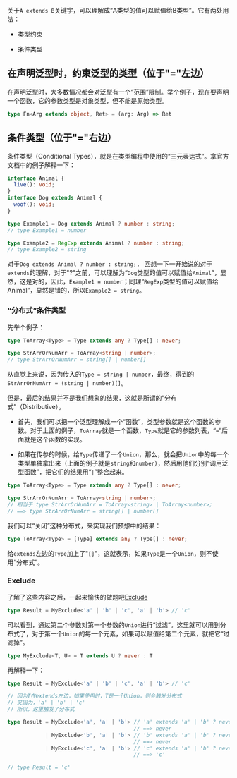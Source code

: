 关于`A extends B`关键字，可以理解成“A类型的值可以赋值给B类型”。它有两处用法：

- 类型约束

- 条件类型

## 在声明泛型时，约束泛型的类型（位于"="左边）

在声明泛型时，大多数情况都会对泛型有一个“范围”限制。举个例子，现在要声明一个函数，它的参数类型是对象类型，但不能是原始类型。

```ts
type Fn<Arg extends object, Ret> = (arg: Arg) => Ret 
```

## 条件类型（位于"="右边）

条件类型（Conditional Types），就是在类型编程中使用的“三元表达式”。拿官方文档中的例子解释一下：

```ts
interface Animal {
  live(): void;
}
interface Dog extends Animal {
  woof(): void;
}

type Example1 = Dog extends Animal ? number : string;
// type Example1 = number

type Example2 = RegExp extends Animal ? number : string;     
// type Example2 = string
```

对于`Dog extends Animal ? number : string;`， 回想一下一开始说的对于`extends`的理解，对于"?"之前，可以理解为“`Dog`类型的值可以赋值给`Animal`”，显然，这是对的，因此，`Example1 = number`；同理“`RegExp`类型的值可以赋值给Animal”，显然是错的，所以`Example2 = string`。

### “分布式”条件类型

先举个例子：

```ts
type ToArray<Type> = Type extends any ? Type[] : never;

type StrArrOrNumArr = ToArray<string | number>;
// type StrArrOrNumArr = string[] | number[]
```

从直觉上来说，因为传入的`Type = string | number`，最终，得到的`StrArrOrNumArr = (string | number)[]`。

但是，最后的结果并不是我们想象的结果，这就是所谓的“分布式”（Distributive）。

- 首先，我们可以把一个泛型理解成一个“函数”，类型参数就是这个函数的参数。对于上面的例子，`ToArray`就是一个函数，`Type`就是它的参数列表，“`=`”后面就是这个函数的实现。

- 如果在传参的时候，给`Type`传递了一个`Union`，那么，就会把`Union`中的每一个类型单独拿出来（上面的例子就是`string`和`number`），然后用他们分别“调用泛型函数”，把它们的结果用“`|`”整合起来。

```ts
type ToArray<Type> = Type extends any ? Type[] : never;

type StrArrOrNumArr = ToArray<string | number>;
// 相当于 type StrArrOrNumArr = ToArray<string> | ToArray<number>;
// ==> type StrArrOrNumArr = string[] | number[]
```

我们可以“关闭”这种分布式，来实现我们预想中的结果：

```ts
type ToArray<Type> = [Type] extends any ? Type[] : never;
```

给`extends`左边的`Type`加上了"`[]`"，这就表示，如果`Type`是一个`Union`，则不使用“分布式”。

### Exclude

了解了这些内容之后，一起来愉快的做题吧[Exclude](https://github.com/type-challenges/type-challenges/blob/main/questions/00043-easy-exclude/README.md)

```ts
type Result = MyExclude<'a' | 'b' | 'c', 'a' | 'b'> // 'c'
```

可以看到，通过第二个参数对第一个参数的`Union`进行“过滤”。这里就可以用到分布式了，对于第一个`Union`的每一个元素，如果可以赋值给第二个元素，就把它“过滤掉”。

```ts
type MyExclude<T, U> = T extends U ? never : T
```

再解释一下：

```ts
type Result = MyExclude<'a' | 'b' | 'c', 'a' | 'b'> // 'c'

// 因为T在extends左边，如果使用时，T是一个Union，则会触发分布式
// 又因为，'a' | 'b' | 'c'
// 所以，这里触发了分布式

type Result = MyExclude<'a', 'a' | 'b'> // 'a' extends 'a' | 'b' ? never : 'a' 
                                        // ==> never
            | MyExclude<'b', 'a' | 'b'> // 'b' extends 'a' | 'b' ? never : 'b'
                                        // ==> never
            | MyExclude<'c', 'a' | 'b'> // 'c' extends 'a' | 'b' ? never : 'c'
                                        // ==> 'c'

// type Result = 'c'
```
